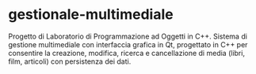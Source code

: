 # gestionale-multimediale
Progetto di Laboratorio di Programmazione ad Oggetti in C++. Sistema di gestione multimediale con interfaccia grafica in Qt, progettato in C++ per consentire la creazione, modifica, ricerca e cancellazione di media (libri, film, articoli) con persistenza dei dati.
